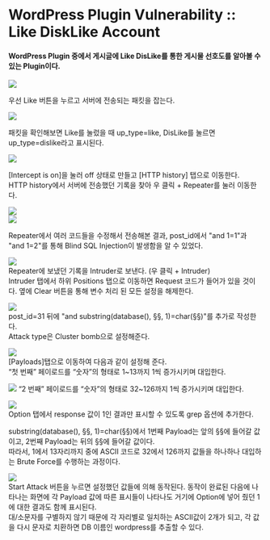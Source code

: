 # WordPress Plugin Vulnerability :: Like DiskLike Account
#### WordPress Plugin 중에서 게시글에 Like DisLike를 통한 게시물 선호도를 알아볼 수 있는 Plugin이다.


![](https://github.com/dingdongx2/team_starbucks/blob/master/img/likedislikeaccount-01.png)  

우선 Like 버튼을 누르고 서버에 전송되는 패킷을 잡는다.  


![](https://github.com/dingdongx2/team_starbucks/blob/master/img/likedislikeaccount-02.png)  

패킷을 확인해보면 Like를 눌렀을 때 up_type=like, DisLike를 눌르면 up_type=dislike라고 표시된다.  


![](https://github.com/dingdongx2/team_starbucks/blob/master/img/likedislikeaccount-03.png)  

[Intercept is on]을 눌러 off 상태로 만들고 [HTTP history] 탭으로 이동한다.  
HTTP history에서 서버에 전송했던 기록을 찾아 우 클릭 + Repeater를 눌러 이동한다.  


![](https://github.com/dingdongx2/team_starbucks/blob/master/img/0001.png)  
![](https://github.com/dingdongx2/team_starbucks/blob/master/img/0002.png)  

Repeater에서 여러 코드들을 수정해서 전송해본 결과, post_id에서 "and 1=1"과 "and 1=2"를 통해 Blind SQL Injection이 발생함을 알 수 있었다.  

![](https://github.com/dingdongx2/team_starbucks/blob/master/img/likedislikeaccount-05.png)  
Repeater에 보냈던 기록을 Intruder로 보낸다. (우 클릭 + Intruder)  
Intruder 탭에서 하위 Positions 탭으로 이동하면 Request 코드가 들어가 있을 것이다. 옆에 Clear 버튼을 통해 변수 처리 된 모든 설정을 해제한다.  


![](https://github.com/dingdongx2/team_starbucks/blob/master/img/likedislikeaccount-06.png)  
post_id=31 뒤에 "and substring(database(), §§, 1)=char(§§)"를 추가로 작성한다.  
Attack type은 Cluster bomb으로 설정해준다.  


![](https://github.com/dingdongx2/team_starbucks/blob/master/img/likedislikeaccount-07.png)  
[Payloads]탭으로 이동하여 다음과 같이 설정해 준다.  
“첫 번째” 페이로드를 “숫자”의 형태로 1~13까지 1씩 증가시키며 대입한다.  


![](https://github.com/dingdongx2/team_starbucks/blob/master/img/likedislikeaccount-08.png) 
“2 번째” 페이로드를 “숫자”의 형태로 32~126까지 1씩 증가시키며 대입한다.  


![](https://github.com/dingdongx2/team_starbucks/blob/master/img/likedislikeaccount-09.png)  
Option 탭에서 response 값이 1인 결과만 표시할 수 있도록 grep 옵션에 추가한다.  

substring(database(), §§, 1)=char(§§)에서 1번째 Payload는 앞의 §§에 들어갈 값이고, 2번째 Payload는 뒤의 §§에 들어갈 값이다.  
따라서, 1에서 13자리까지 중에 ASCII 코드로 32에서 126까지 값들을 하나하나 대입하는 Brute Force를 수행하는 과정이다.  

![](https://github.com/dingdongx2/team_starbucks/blob/master/img/likedislikeaccount-10.png)  
Start Attack 버튼을 누르면 설정했던 값들에 의해 동작된다. 동작이 완료된 다음에 나타나는 화면에 각 Payload 값에 따른 표시들이 나타나도 거기에 Option에 넣어 줬던 1에 대한 결과도 함께 표시된다.  
대/소문자를 구별하지 않기 때문에 각 자리별로 일치하는 ASCII값이 2개가 되고, 각 값을 다시 문자로 치환하면 DB 이름인 wordpress를 추출할 수 있다.  
